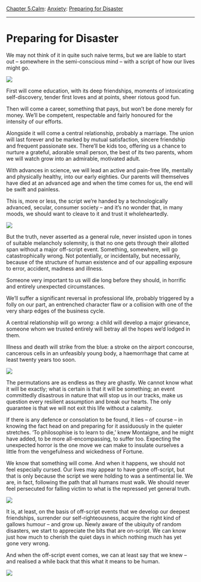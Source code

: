 [Chapter 5.Calm](https://www.theschooloflife.com/thebookoflife/category/calm/): [Anxiety](https://www.theschooloflife.com/thebookoflife/category/calm/anxiety/): [Preparing for Disaster](https://www.theschooloflife.com/thebookoflife/preparing-for-disaster/)

* * *

# Preparing for Disaster

We may not think of it in quite such naive terms, but we are liable to start out – somewhere in the semi-conscious mind – with a script of how our lives might go.

![](https://i.pinimg.com/736x/a0/f4/d4/a0f4d45530d4fc4c49709a2e1583666d--thanksgiving-dinners-happy-thanksgiving.jpg)

First will come education, with its deep friendships, moments of intoxicating self-discovery, tender first loves and at points, sheer riotous good fun.

Then will come a career, something that pays, but won’t be done merely for money. We’ll be competent, respectable and fairly honoured for the intensity of our efforts.

Alongside it will come a central relationship, probably a marriage. The union will last forever and be marked by mutual satisfaction, sincere friendship and frequent passionate sex. There’ll be kids too, offering us a chance to nurture a grateful, adorable small person, the best of its two parents, whom we will watch grow into an admirable, motivated adult.

With advances in science, we will lead an active and pain-free life, mentally and physically healthy, into our early eighties. Our parents will themselves have died at an advanced age and when the time comes for us, the end will be swift and painless.

This is, more or less, the script we’re handed by a technologically advanced, secular, consumer society – and it’s no wonder that, in many moods, we should want to cleave to it and trust it wholeheartedly.

![](https://assets.wired.com/photos/w_1400/wp-content/uploads/2015/12/Home-for-Christmas.jpg)

But the truth, never asserted as a general rule, never insisted upon in tones of suitable melancholy solemnity, is that no one gets through their allotted span without a major off-script event. Something, somewhere, will go catastrophically wrong. Not potentially, or incidentally, but necessarily, because of the structure of human existence and of our appalling exposure to error, accident, madness and illness.

Someone very important to us will die long before they should, in horrific and entirely unexpected circumstances.

We’ll suffer a significant reversal in professional life, probably triggered by a folly on our part, an entrenched character flaw or a collision with one of the very sharp edges of the business cycle.

A central relationship will go wrong: a child will develop a major grievance, someone whom we trusted entirely will betray all the hopes we’d lodged in them.

Illness and death will strike from the blue: a stroke on the airport concourse, cancerous cells in an unfeasibly young body, a haemorrhage that came at least twenty years too soon.

![](https://www.theschooloflife.com/thebookoflife/wp-content/uploads/2017/10/The_Scream-804x1024.jpg)

The permutations are as endless as they are ghastly. We cannot know what it will be exactly; what is certain is that it will be something; an event committedly disastrous in nature that will stop us in our tracks, make us question every resilient assumption and break our hearts. The only guarantee is that we will not exit this life without a calamity.

If there is any defence or consolation to be found, it lies – of course – in knowing the fact head on and preparing for it assiduously in the quieter stretches. ‘To philosophise is to learn to die,’ knew Montaigne, and he might have added, to be more all-encompassing, to suffer too. Expecting the unexpected horror is the one move we can make to insulate ourselves a little from the vengefulness and wickedness of Fortune.

We know that something will come. And when it happens, we should not feel especially cursed. Our lives may appear to have gone off-script, but that is only because the script we were holding to was a sentimental lie. We are, in fact, following the path that all humans must walk. We should never feel persecuted for falling victim to what is the repressed yet general truth.

![](http://www.actingoutpolitics.com/wp-content/uploads/2014/10/BaconPop.jpg)

It is, at least, on the basis of off-script events that we develop our deepest friendships, surrender our self-righteousness, acquire the right kind of gallows humour – and grow up. Newly aware of the ubiquity of random disasters, we start to appreciate the bits that are on-script. We can know just how much to cherish the quiet days in which nothing much has yet gone very wrong.

And when the off-script event comes, we can at least say that we knew – and realised a while back that this what it means to be human.

[![](https://img.youtube.com/vi/4Qk7fJACO70/0.jpg)](https://www.youtube.com/embed/4Qk7fJACO70 '')
